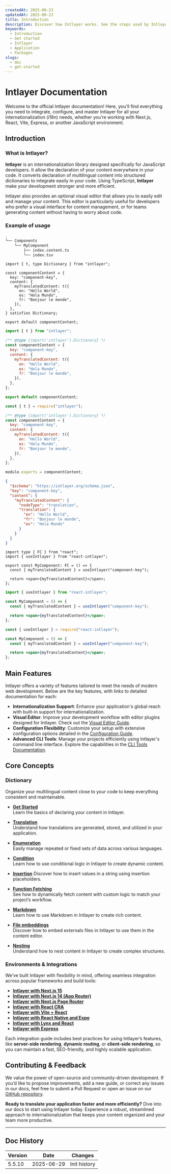 ```yaml
---
createdAt: 2025-08-23
updatedAt: 2025-08-23
title: Introduction
description: Discover how Intlayer works. See the steps used by Intlayer in your application. See what does the different packages do.
keywords:
  - Introduction
  - Get started
  - Intlayer
  - Application
  - Packages
slugs:
  - doc
  - get-started
---
```


# Intlayer Documentation

Welcome to the official Intlayer documentation! Here, you'll find everything you need to integrate, configure, and master Intlayer for all your internationalization (i18n) needs, whether you’re working with Next.js, React, Vite, Express, or another JavaScript environment.

## Introduction

### What is Intlayer?

**Intlayer** is an internationalization library designed specifically for JavaScript developers. It allow the declaration of your content everywhere in your code. It converts declaration of multilingual content into structured dictionaries to integrate easily in your code. Using TypeScript, **Intlayer** make your development stronger and more efficient.

Intlayer also provides an optional visual editor that allows you to easily edit and manage your content. This editor is particularly useful for developers who prefer a visual interface for content management, or for teams generating content without having to worry about code.

### Example of usage

```bash
.
└── Components
    └── MyComponent
        ├── index.content.ts
        └── index.tsx
```

```tsx fileName="src/components/MyComponent/index.content.ts" contentDeclarationFormat="typescript"
import { t, type Dictionary } from "intlayer";

const componentContent = {
  key: "component-key",
  content: {
    myTranslatedContent: t({
      en: "Hello World",
      es: "Hola Mundo",
      fr: "Bonjour le monde",
    }),
  },
} satisfies Dictionary;

export default componentContent;
```

```javascript fileName="src/components/MyComponent/index.content.mjs" contentDeclarationFormat="esm"
import { t } from "intlayer";

/** @type {import('intlayer').Dictionary} */
const componentContent = {
  key: "component-key",
  content: {
    myTranslatedContent: t({
      en: "Hello World",
      es: "Hola Mundo",
      fr: "Bonjour le monde",
    }),
  },
};

export default componentContent;
```

```javascript fileName="src/components/MyComponent/index.content.cjs" contentDeclarationFormat="commonjs"
const { t } = require("intlayer");

/** @type {import('intlayer').Dictionary} */
const componentContent = {
  key: "component-key",
  content: {
    myTranslatedContent: t({
      en: "Hello World",
      es: "Hola Mundo",
      fr: "Bonjour le monde",
    }),
  },
};

module.exports = componentContent;
```

```json fileName="src/components/MyComponent/index.content.json" contentDeclarationFormat="json"
{
  "$schema": "https://intlayer.org/schema.json",
  "key": "component-key",
  "content": {
    "myTranslatedContent": {
      "nodeType": "translation",
      "translation": {
        "en": "Hello World",
        "fr": "Bonjour le monde",
        "es": "Hola Mundo"
      }
    }
  }
}
```

```tsx fileName="src/components/MyComponent/index.tsx" codeFormat="typescript"
import type { FC } from "react";
import { useIntlayer } from "react-intlayer";

export const MyComponent: FC = () => {
  const { myTranslatedContent } = useIntlayer("component-key");

  return <span>{myTranslatedContent}</span>;
};
```

```jsx fileName="src/components/MyComponent/index.mjx" codeFormat="esm"
import { useIntlayer } from "react-intlayer";

const MyComponent = () => {
  const { myTranslatedContent } = useIntlayer("component-key");

  return <span>{myTranslatedContent}</span>;
};
```

```jsx fileName="src/components/MyComponent/index.csx" codeFormat="commonjs"
const { useIntlayer } = require("react-intlayer");

const MyComponent = () => {
  const { myTranslatedContent } = useIntlayer("component-key");

  return <span>{myTranslatedContent}</span>;
};
```

## Main Features

Intlayer offers a variety of features tailored to meet the needs of modern web development. Below are the key features, with links to detailed documentation for each:

- **Internationalization Support**: Enhance your application's global reach with built-in support for internationalization.
- **Visual Editor**: Improve your development workflow with editor plugins designed for Intlayer. Check out the [Visual Editor Guide](https://github.com/aymericzip/intlayer/blob/main/docs/docs/en/intlayer_visual_editor.md).
- **Configuration Flexibility**: Customize your setup with extensive configuration options detailed in the [Configuration Guide](https://github.com/aymericzip/intlayer/blob/main/docs/docs/en/configuration.md).
- **Advanced CLI Tools**: Manage your projects efficiently using Intlayer's command line interface. Explore the capabilities in the [CLI Tools Documentation](https://github.com/aymericzip/intlayer/blob/main/docs/docs/en/intlayer_cli.md).

## Core Concepts

### Dictionary

Organize your multilingual content close to your code to keep everything consistent and maintainable.

- **[Get Started](https://github.com/aymericzip/intlayer/blob/main/docs/docs/en/dictionary/get_started.md)**  
  Learn the basics of declaring your content in Intlayer.

- **[Translation](https://github.com/aymericzip/intlayer/blob/main/docs/docs/en/dictionary/translation.md)**  
  Understand how translations are generated, stored, and utilized in your application.

- **[Enumeration](https://github.com/aymericzip/intlayer/blob/main/docs/docs/en/dictionary/enumeration.md)**  
  Easily manage repeated or fixed sets of data across various languages.

- **[Condition](https://github.com/aymericzip/intlayer/blob/main/docs/docs/en/dictionary/conditional.md)**  
  Learn how to use conditional logic in Intlayer to create dynamic content.

- **[Insertion](https://github.com/aymericzip/intlayer/blob/main/docs/docs/en/dictionary/insertion.md)**
  Discover how to insert values in a string using insertion placeholders.

- **[Function Fetching](https://github.com/aymericzip/intlayer/blob/main/docs/docs/en/dictionary/function_fetching.md)**  
  See how to dynamically fetch content with custom logic to match your project’s workflow.

- **[Markdown](https://github.com/aymericzip/intlayer/blob/main/docs/docs/en/dictionary/markdown.md)**  
  Learn how to use Markdown in Intlayer to create rich content.

- **[File embeddings](https://github.com/aymericzip/intlayer/blob/main/docs/docs/en/dictionary/file_embeddings.md)**  
  Discover how to embed externals files in Intlayer to use them in the content editor.

- **[Nesting](https://github.com/aymericzip/intlayer/blob/main/docs/docs/en/dictionary/nesting.md)**  
  Understand how to nest content in Intlayer to create complex structures.

### Environments & Integrations

We’ve built Intlayer with flexibility in mind, offering seamless integration across popular frameworks and build tools:

- **[Intlayer with Next.js 15](https://github.com/aymericzip/intlayer/blob/main/docs/docs/en/intlayer_with_nextjs_15.md)**
- **[Intlayer with Next.js 14 (App Router)](https://github.com/aymericzip/intlayer/blob/main/docs/docs/en/intlayer_with_nextjs_14.md)**
- **[Intlayer with Next.js Page Router](https://github.com/aymericzip/intlayer/blob/main/docs/docs/en/intlayer_with_nextjs_page_router.md)**
- **[Intlayer with React CRA](https://github.com/aymericzip/intlayer/blob/main/docs/docs/en/intlayer_with_create_react_app.md)**
- **[Intlayer with Vite + React](https://github.com/aymericzip/intlayer/blob/main/docs/docs/en/intlayer_with_vite+react.md)**
- **[Intlayer with React Native and Expo](https://github.com/aymericzip/intlayer/blob/main/docs/docs/en/intlayer_with_react_native+expo.md)**
- **[Intlayer with Lynx and React](https://github.com/aymericzip/intlayer/blob/main/docs/docs/en/intlayer_with_lynx+react.md)**
- **[Intlayer with Express](https://github.com/aymericzip/intlayer/blob/main/docs/docs/en/intlayer_with_express.md)**

Each integration guide includes best practices for using Intlayer’s features, like **server-side rendering**, **dynamic routing**, or **client-side rendering**, so you can maintain a fast, SEO-friendly, and highly scalable application.

## Contributing & Feedback

We value the power of open-source and community-driven development. If you’d like to propose improvements, add a new guide, or correct any issues in our docs, feel free to submit a Pull Request or open an issue on our [GitHub repository](https://github.com/aymericzip/intlayer/blob/main/docs/docs).

**Ready to translate your application faster and more efficiently?** Dive into our docs to start using Intlayer today. Experience a robust, streamlined approach to internationalization that keeps your content organized and your team more productive.

---

## Doc History

| Version | Date       | Changes      |
| ------- | ---------- | ------------ |
| 5.5.10  | 2025-06-29 | Init history |
